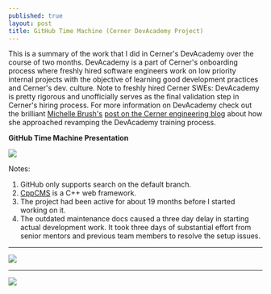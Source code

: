```yaml
---
published: true
layout: post
title: GitHub Time Machine (Cerner DevAcademy Project)
---
```

This is a summary of the work that I did in Cerner's DevAcademy over the course of two months. DevAcademy is a part of Cerner's onboarding process where freshly hired software engineers work on low priority internal projects with the objective of learning good development practices and Cerner's dev. culture. Note to freshly hired Cerner SWEs: DevAcademy is pretty rigorous and unofficially serves as the final validation step in Cerner's hiring process. For more information on DevAcademy check out the brilliant [Michelle Brush's](https://www.linkedin.com/in/michellebrush/) [post on the Cerner engineering blog](https://engineering.cerner.com/2013/08/devacademy/) about how she approached revamping the DevAcademy training process.

**GitHub Time Machine Presentation**

![]({{site.baseurl}}/images/ghtm_images/ghtm_features_and_analysis.PNG)

Notes:
  1. GitHub only supports search on the default branch.
  1. [CppCMS](http://cppcms.com/wikipp/en/page/main) is a C++ web framework.
  1. The project had been active for about 19 months before I started working on it.
  1. The outdated maintenance docs caused a three day delay in starting actual development work. It took three days of substantial effort from senior mentors and previous team members to resolve the setup issues.   

***

![]({{site.baseurl}}/images/ghtm_images/ghtm_key_contributions.PNG)

***

![]({{site.baseurl}}/images/ghtm_images/ghtm_elasticsearch_integration.PNG)
